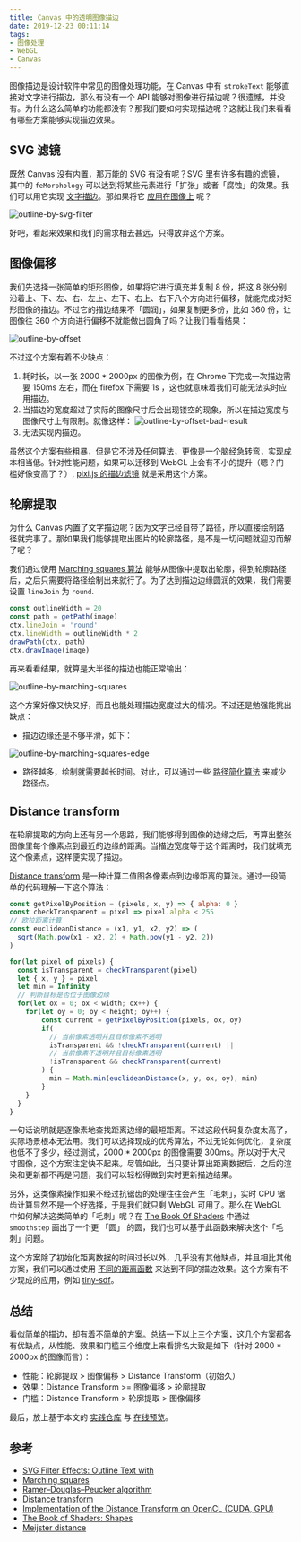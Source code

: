 ```yaml
---
title: Canvas 中的透明图像描边
date: 2019-12-23 00:11:14
tags:
- 图像处理
- WebGL
- Canvas
---
```

图像描边是设计软件中常见的图像处理功能，在 Canvas 中有 `strokeText` 能够直接对文字进行描边，那么有没有一个 API 能够对图像进行描边呢？很遗憾，并没有。为什么这么简单的功能都没有？那我们要如何实现描边呢？这就让我们来看看有哪些方案能够实现描边效果。

## SVG 滤镜

既然 Canvas 没有内置，那万能的 SVG 有没有呢？SVG 里有许多有趣的滤镜，其中的 `feMorphology` 可以达到将某些元素进行「扩张」或者「腐蚀」的效果。我们可以用它实现 [文字描边](https://tympanus.net/codrops/2019/01/22/svg-filter-effects-outline-text-with-femorphology/)。那如果将它 [应用在图像上](https://codepen.io/liajoy/pen/KKwmwom) 呢？

![outline-by-svg-filter](https://user-gold-cdn.xitu.io/2020/3/10/170c0231abf0d8c5?w=1166&h=956&f=png&s=469162)

好吧，看起来效果和我们的需求相去甚远，只得放弃这个方案。

## 图像偏移

我们先选择一张简单的矩形图像，如果将它进行填充并复制 8 份，把这 8 张分别沿着上、下、左、右、左上、左下、右上、右下八个方向进行偏移，就能完成对矩形图像的描边。不过它的描边结果不「圆润」，如果复制更多份，比如 360 份，让图像往 360 个方向进行偏移不就能做出圆角了吗？让我们看看结果：

![outline-by-offset](https://user-gold-cdn.xitu.io/2020/3/10/170c4cd52549042f?w=1112&h=1050&f=png&s=569987)

不过这个方案有着不少缺点：

  1. 耗时长，以一张 2000 * 2000px 的图像为例，在 Chrome 下完成一次描边需要 150ms 左右，而在 firefox 下需要 1s ，这也就意味着我们可能无法实时应用描边。
  2. 当描边的宽度超过了实际的图像尺寸后会出现镂空的现象，所以在描边宽度与图像尺寸上有限制。就像这样：
  ![outline-by-offset-bad-result](https://user-gold-cdn.xitu.io/2020/3/10/170c026bb40f8e1b?w=1274&h=1210&f=png&s=437762)
  3. 无法实现内描边。

虽然这个方案有些粗暴，但是它不涉及任何算法，更像是一个脑经急转弯，实现成本相当低。针对性能问题，如果可以迁移到 WebGL 上会有不小的提升（嗯？门槛好像变高了？）,  [pixi.js 的描边滤镜](https://github.com/pixijs/pixi-filters/tree/master/filters/outline) 就是采用这个方案。

## 轮廓提取

为什么 Canvas 内置了文字描边呢？因为文字已经自带了路径，所以直接绘制路径就完事了。那如果我们能够提取出图片的轮廓路径，是不是一切问题就迎刃而解了呢？

我们通过使用 [Marching squares 算法](https://en.wikipedia.org/wiki/Marching_squares) 能够从图像中提取出轮廓，得到轮廓路径后，之后只需要将路径绘制出来就行了。为了达到描边边缘圆润的效果，我们需要设置 `lineJoin` 为 `round`.

```javascript
const outlineWidth = 20
const path = getPath(image)
ctx.lineJoin = 'round'
ctx.lineWidth = outlineWidth * 2
drawPath(ctx, path)
ctx.drawImage(image)
```

再来看看结果，就算是大半径的描边也能正常输出：

![outline-by-marching-squares](https://user-gold-cdn.xitu.io/2020/3/10/170c0287c6f65af5?w=1382&h=1364&f=png&s=258413)

这个方案好像又快又好，而且也能处理描边宽度过大的情况。不过还是勉强能挑出缺点：

- 描边边缘还是不够平滑，如下：

![outline-by-marching-squares-edge](https://user-gold-cdn.xitu.io/2020/3/10/170c028e487f0576?w=1436&h=1432&f=png&s=1309071)

- 路径越多，绘制就需要越长时间。对此，可以通过一些 [路径简化算法](https://en.wikipedia.org/wiki/Ramer%E2%80%93Douglas%E2%80%93Peucker_algorithm) 来减少路径点。

## Distance transform

在轮廓提取的方向上还有另一个思路，我们能够得到图像的边缘之后，再算出整张图像里每个像素点到最近的边缘的距离。当描边宽度等于这个距离时，我们就填充这个像素点，这样便实现了描边。

[Distance transform](https://en.wikipedia.org/wiki/Distance_transform) 是一种计算二值图各像素点到边缘距离的算法。通过一段简单的代码理解一下这个算法：

``` javascript
const getPixelByPosition = (pixels, x, y) => { alpha: 0 }
const checkTransparent = pixel => pixel.alpha < 255
// 欧拉距离计算
const euclideanDistance = (x1, y1, x2, y2) => (
  sqrt(Math.pow(x1 - x2, 2) + Math.pow(y1 - y2, 2))
)

for(let pixel of pixels) {
  const isTransparent = checkTransparent(pixel)
  let { x, y } = pixel
  let min = Infinity
  // 判断目标是否位于图像边缘
  for(let ox = 0; ox < width; ox++) {
    for(let oy = 0; oy < height; oy++) {
        const current = getPixelByPosition(pixels, ox, oy)
        if(
          // 当前像素透明并且目标像素不透明
          isTransparent && !checkTransparent(current) ||
          // 当前像素不透明并且目标像素透明
          !isTransparent && checkTransparent(current)
        ) {
          min = Math.min(euclideanDistance(x, y, ox, oy), min)
        }
    }
  }
}
```

一句话说明就是逐像素地查找距离边缘的最短距离。不过这段代码复杂度太高了，实际场景根本无法用。我们可以选择现成的优秀算法，不过无论如何优化，复杂度也低不了多少，经过测试，2000 * 2000px 的图像需要 300ms。所以对于大尺寸图像，这个方案注定快不起来。尽管如此，当只要计算出距离数据后，之后的渲染和更新都不再是问题，我们可以轻松得做到实时更新描边结果。

另外，这类像素操作如果不经过抗锯齿的处理往往会产生「毛刺」，实时 CPU 锯齿计算显然不是一个好选择，于是我们就只剩 WebGL 可用了。那么在 WebGL 中如何解决这类简单的「毛刺」呢？在 [The Book Of Shaders](https://thebookofshaders.com/07/) 中通过 `smoothstep` 画出了一个更 「圆」 的圆，我们也可以基于此函数来解决这个「毛刺」问题。

这个方案除了初始化距离数据的时间过长以外，几乎没有其他缺点，并且相比其他方案，我们可以通过使用 [不同的距离函数](http://parmanoir.com/distance/) 来达到不同的描边效果。这个方案有不少现成的应用，例如 [tiny-sdf](https://mapbox.github.io/tiny-sdf/)。

## 总结

看似简单的描边，却有着不简单的方案。总结一下以上三个方案，这几个方案都各有优缺点，从性能、效果和门槛三个维度上来看排名大致是如下（针对 2000 * 2000px 的图像而言）：

- 性能：轮廓提取 > 图像偏移 > Distance Transform（初始久）
- 效果：Distance Transform >= 图像偏移 > 轮廓提取
- 门槛：Distance Transform > 轮廓提取 > 图像偏移

最后，放上基于本文的 [实践仓库](https://github.com/liajoy/image-stroke/) 与 [在线预览](https://liajoy.github.io/image-stroke/example-dist/)。

## 参考

- [SVG Filter Effects: Outline Text with <feMorphology>](https://tympanus.net/codrops/2019/01/22/svg-filter-effects-outline-text-with-femorphology/)
- [Marching squares](https://en.wikipedia.org/wiki/Marching_squares)
- [Ramer–Douglas–Peucker algorithm](https://en.wikipedia.org/wiki/Ramer%E2%80%93Douglas%E2%80%93Peucker_algorithm)
- [Distance transform](https://en.wikipedia.org/wiki/Distance_transform)
- [Implementation of the Distance Transform on OpenCL (CUDA, GPU)](http://www.david-web.appspot.com/cnt/OpenCLDistanceTransform/)
- [The Book of Shaders: Shapes](https://thebookofshaders.com/07/)
- [Meijster distance](http://parmanoir.com/distance/)
